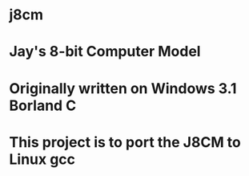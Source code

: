 # j8cm
# Jay's 8-bit Computer Model
# Originally written on Windows 3.1 Borland C
# This project is to port the J8CM to Linux gcc

